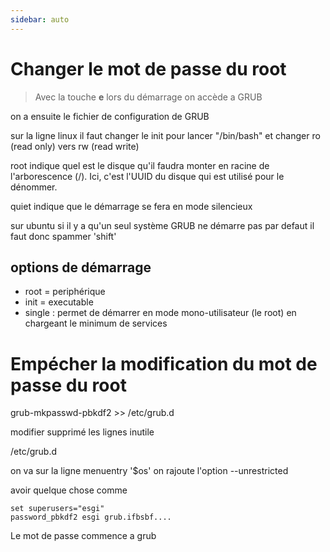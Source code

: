 ```yaml
---
sidebar: auto
---
```


# Changer le mot de passe du root

> Avec la touche **e** lors du démarrage on accède a GRUB

on a ensuite le fichier de configuration de GRUB

sur la ligne linux
il faut changer le init pour lancer "/bin/bash" et changer ro (read only) vers rw (read write)

root indique quel est le disque qu'il faudra monter en racine de l'arborescence (/). Ici, c'est
l'UUID du disque qui est utilisé pour le dénommer.

quiet indique que le démarrage se fera en mode silencieux

sur ubuntu si il y a qu'un seul système GRUB ne démarre pas par defaut il faut donc spammer 'shift'

## options de démarrage

- root = periphérique
- init = executable
- single : permet de démarrer en mode mono-utilisateur (le root) en chargeant le minimum
  de services

# Empécher la modification du mot de passe du root

grub-mkpasswd-pbkdf2 >> /etc/grub.d

modifier
supprimé les lignes inutile

/etc/grub.d

on va sur la ligne menuentry '\$os' on rajoute l'option --unrestricted

avoir quelque chose comme

```shell
set superusers="esgi"
password_pbkdf2 esgi grub.ifbsbf....
```

Le mot de passe commence a grub
